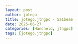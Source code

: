 ```yaml
---
layout: post
author: jotego
title: jotego.jtngpc - 5a1beae
date: 2025-06-27
categories: [Handheld, jtngpc]
tags: [jotego.jtngpc]
---
```


